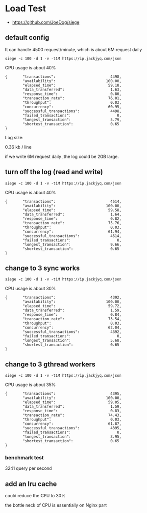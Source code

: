 # Load Test

- https://github.com/JoeDog/siege

## default config

It can handle 4500 request/minute, which is about 6M request daily

`siege -c 100 -d 1 -v -t1M https://ip.jackjyq.com/json`

CPU usage is about 40%

```shell
{       "transactions":                         4498,
        "availability":                       100.00,
        "elapsed_time":                        59.18,
        "data_transferred":                     1.63,
        "response_time":                        0.80,
        "transaction_rate":                    76.01,
        "throughput":                           0.03,
        "concurrency":                         60.95,
        "successful_transactions":              4498,
        "failed_transactions":                     0,
        "longest_transaction":                  5.79,
        "shortest_transaction":                 0.65
}
```

Log size:

0.36 kb / line

if we write 6M request daily ,the log could be 2GB large.

## turn off the log (read and write)

`siege -c 100 -d 1 -v -t1M https://ip.jackjyq.com/json`

CPU usage is about 40%

```shell
{       "transactions":                         4514,
        "availability":                       100.00,
        "elapsed_time":                        59.58,
        "data_transferred":                     1.64,
        "response_time":                        0.82,
        "transaction_rate":                    75.76,
        "throughput":                           0.03,
        "concurrency":                         61.94,
        "successful_transactions":              4514,
        "failed_transactions":                     0,
        "longest_transaction":                  9.66,
        "shortest_transaction":                 0.65
}
```

## change to 3 sync works

`siege -c 100 -d 1 -v -t1M https://ip.jackjyq.com/json`

CPU usage is about 30%

```shell
{       "transactions":                         4392,
        "availability":                       100.00,
        "elapsed_time":                        59.72,
        "data_transferred":                     1.59,
        "response_time":                        0.84,
        "transaction_rate":                    73.54,
        "throughput":                           0.03,
        "concurrency":                         62.04,
        "successful_transactions":              4392,
        "failed_transactions":                     0,
        "longest_transaction":                  5.68,
        "shortest_transaction":                 0.65
}
```

## change to 3 gthread workers

`siege -c 100 -d 1 -v -t1M https://ip.jackjyq.com/json`

CPU usage is about 35%

```shell
{       "transactions":                         4395,
        "availability":                       100.00,
        "elapsed_time":                        59.05,
        "data_transferred":                     1.59,
        "response_time":                        0.83,
        "transaction_rate":                    74.43,
        "throughput":                           0.03,
        "concurrency":                         61.87,
        "successful_transactions":              4395,
        "failed_transactions":                     0,
        "longest_transaction":                  3.95,
        "shortest_transaction":                 0.65
}
```

### benchmark test

3241 query per second

## add an lru cache

could reduce the CPU to 30%

the bottle neck of CPU is essentially on Nginx part
